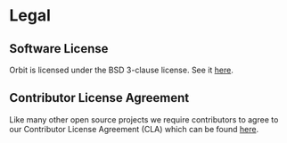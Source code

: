 # Legal

## Software License

Orbit is licensed under the BSD 3-clause license. See it [here](https://github.com/orbit/orbit/blob/next/LICENSE).

## Contributor License Agreement

Like many other open source projects we require contributors to agree to our Contributor License Agreement \(CLA\) which can be found [here](https://github.com/orbit/orbit/blob/master/CONTRIBUTING.md).


